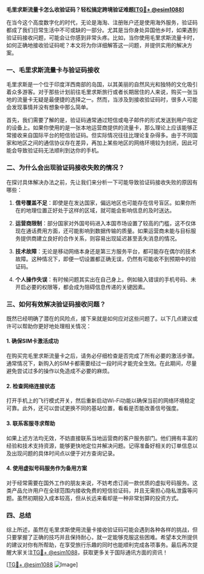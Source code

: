 **毛里求斯流量卡怎么收验证码？轻松搞定跨境验证难题[[TG💪+ @esim1088](https://t.me/s/esim1088)]**

在当今这个高度数字化的时代，无论是海淘、注册账户还是使用海外服务，验证码都成了我们日常生活中不可或缺的一部分。尤其是当你身处异国他乡时，如果遇到验证码接收问题，可能会让你感到非常头疼。比如，当你使用毛里求斯流量卡时，如何正确地接收验证码呢？本文将为你详细解答这一问题，并提供实用的解决方案。

### 一、毛里求斯流量卡与验证码接收

毛里求斯是一个位于印度洋西南部的岛国，以其美丽的自然风光和独特的文化吸引着众多游客。对于那些计划前往毛里求斯旅行或者长期居住的人来说，购买一张当地的流量卡无疑是最便捷的选择之一。然而，当涉及到接收验证码时，很多人可能会发现事情并没有想象中那么简单。

首先，我们需要了解的是，验证码通常通过短信或电子邮件的形式发送到用户指定的设备上。如果你使用的是一张本地运营商提供的流量卡，那么理论上应该能够正常接收来自国际平台的短信验证码。但实际情况往往比理论复杂得多。由于不同国家和地区之间的通信协议存在差异，再加上某些地区的网络环境较为封闭，因此可能会导致验证码无法顺利到达你的手机。

### 二、为什么会出现验证码接收失败的情况？

在探讨具体解决办法之前，先让我们来分析一下可能导致验证码接收失败的原因有哪些：

1. **信号覆盖不足**：即使是在发达国家，偏远地区也可能存在信号盲区。如果你所在的地理位置正好处于这样的区域，就可能会影响信息的及时送达。
   
2. **运营商限制**：部分国家对外国号码进入本国市场设置了较高的门槛，这不仅体现在通话费用方面，还可能影响到数据传输的质量。如果运营商未能与目标服务提供商建立良好的合作关系，则容易出现延迟甚至丢失消息的情况。

3. **技术故障**：无论是移动网络本身还是第三方服务平台，都可能存在偶尔的技术故障。这种情况下，即便一切设置都正确无误，仍然有可能收不到预期中的验证码。

4. **个人操作失误**：有时候问题其实出在自己身上。例如输入错误的手机号码、未开启必要的权限等，都会成为阻碍信息传递的关键因素。

### 三、如何有效解决验证码接收问题？

既然已经明确了潜在的风险点，接下来就是如何应对这些问题了。以下几点建议或许可以帮助你更好地处理相关情况：

#### 1. 确保SIM卡激活成功

在购买完毛里求斯流量卡之后，请务必仔细检查是否完成了所有必要的激活步骤。通常情况下，新购入的SIM卡都需要经过一段时间才能完全生效。在此期间，尽量避免尝试过多的操作以免造成不必要的麻烦。

#### 2. 检查网络连接状态

打开手机上的飞行模式开关，然后重新启动Wi-Fi功能以确保当前的网络环境稳定可靠。此外，还可以尝试更换不同的基站位置，看看是否能改善信号强度。

#### 3. 联系客服寻求帮助

如果上述方法均无效，不妨直接联系当地运营商的客户服务部门。他们拥有丰富的经验和技术支持资源，能够更快地定位并解决问题。记得准备好相关的订单信息以及出现问题的具体时间点以便于对方查询记录。

#### 4. 使用虚拟号码服务作为备用方案

对于经常需要在国外工作的朋友来说，不妨考虑订阅一款优质的虚拟号码服务。这类产品允许用户在全球范围内接收免费的短信验证码，并且无需担心隐私泄露等问题。虽然初期投入成本较高，但从长远来看却是一种非常划算的投资方式。

### 四、总结

综上所述，虽然在毛里求斯使用流量卡接收验证码可能会遇到各种各样的挑战，但只要掌握了正确的技巧并且保持耐心，就一定能够克服这些困难。希望本文所提供的建议对你有所帮助，在享受旅行乐趣的同时也能顺利完成各项事务。最后再次提醒大家关注[TG💪+ @esim1088](https://t.me/s/esim1088)，获取更多关于国际通讯方面的资讯！

[[TG💪+ @esim1088](https://t.me/s/esim1088) ![Image](https://i.postimg.cc/4NQfJmqS/Snipaste-2025-05-13-00-14-12.png)]